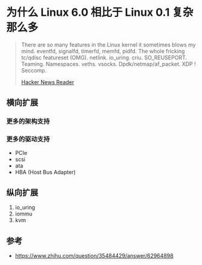 # 为什么 Linux 6.0 相比于 Linux 0.1 复杂那么多

> There are so many features in the Linux kernel it sometimes blows my mind. eventfd, signalfd, timerfd, memfd, pidfd. The whole fricking tc/qdisc featureset (OMG). netlink. io_uring. criu. SO_REUSEPORT. Teaming. Namespaces. veths. vsocks. Dpdk/netmap/af_packet. XDP ! Seccomp.
>
> [Hacker News Reader](https://news.ycombinator.com/item?id=27328285)

## 横向扩展

### 更多的架构支持

### 更多的驱动支持
- PCIe
- scsi
- ata
- HBA (Host Bus Adapter)

## 纵向扩展
1. io_uring
2. iommu
3. kvm

## 参考
- https://www.zhihu.com/question/35484429/answer/62964898
